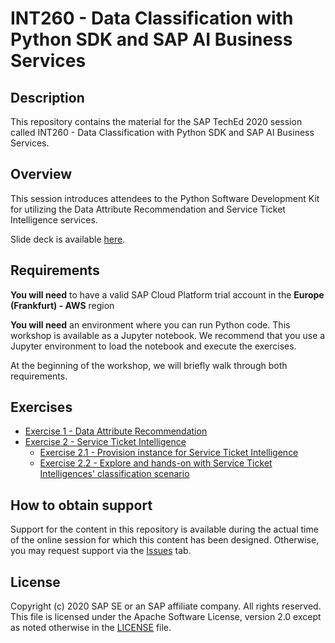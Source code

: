 # INT260 - Data Classification with Python SDK and SAP AI Business Services

## Description

This repository contains the material for the SAP TechEd 2020 session called INT260 - Data Classification with Python SDK and SAP AI Business Services.

## Overview

This session introduces attendees to the Python Software Development Kit for utilizing the Data Attribute Recommendation and Service Ticket Intelligence services.

Slide deck is available [here](/INT260.pdf).

## Requirements

**You will need** to have a valid SAP Cloud Platform trial account in the **Europe (Frankfurt) - AWS** region

**You will need** an environment where you can run Python code. This workshop is available as a Jupyter notebook.
We recommend that you use a Jupyter environment to load the notebook and execute the exercises.

At the beginning of the workshop, we will briefly walk through both requirements.

## Exercises

- [Exercise 1 - Data Attribute Recommendation](exercises/ex1-DAR/README.md)
- [Exercise 2 - Service Ticket Intelligence](exercises/ex2-STI)
    - [Exercise 2.1 - Provision instance for Service Ticket Intelligence](exercises/ex2-STI/ex2.1)
    - [Exercise 2.2 - Explore and hands-on with Service Ticket Intelligences' classification scenario](exercises/ex2-STI/ex2.2)


## How to obtain support

Support for the content in this repository is available during the actual time of the online session for which this content has been designed. Otherwise, you may request support via the [Issues](../../issues) tab.

## License
Copyright (c) 2020 SAP SE or an SAP affiliate company. All rights reserved. This file is licensed under the Apache Software License, version 2.0 except as noted otherwise in the [LICENSE](LICENSES/Apache-2.0.txt) file.
